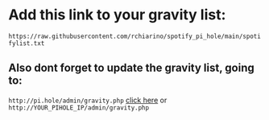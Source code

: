 # Add this link to your gravity list:

`https://raw.githubusercontent.com/rchiarino/spotify_pi_hole/main/spotifylist.txt`


## Also dont forget to update the gravity list, going to:
`http://pi.hole/admin/gravity.php` [click here](http://pi.hole/admin/gravity.php) or `http://YOUR_PIHOLE_IP/admin/gravity.php` 

